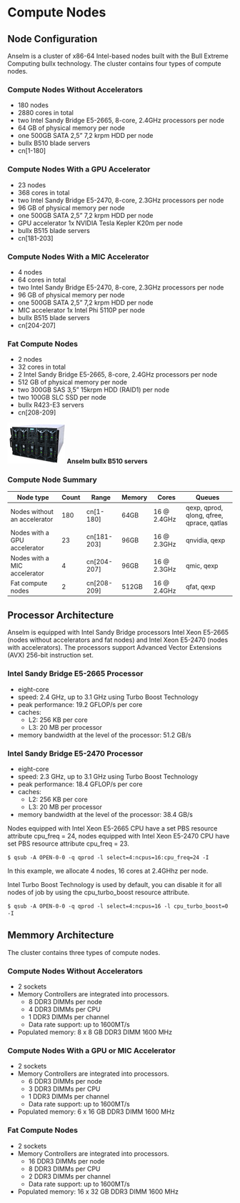 # Compute Nodes

## Node Configuration

Anselm is a cluster of x86-64 Intel-based nodes built with the Bull Extreme Computing bullx technology. The cluster contains four types of compute nodes.

### Compute Nodes Without Accelerators

* 180 nodes
* 2880 cores in total
* two Intel Sandy Bridge E5-2665, 8-core, 2.4GHz processors per node
* 64 GB of physical memory per node
* one 500GB SATA 2,5” 7,2 krpm HDD per node
* bullx B510 blade servers
* cn[1-180]

### Compute Nodes With a GPU Accelerator

* 23 nodes
* 368 cores in total
* two Intel Sandy Bridge E5-2470, 8-core, 2.3GHz processors per node
* 96 GB of physical memory per node
* one 500GB SATA 2,5” 7,2 krpm HDD per node
* GPU accelerator 1x NVIDIA Tesla Kepler K20m per node
* bullx B515 blade servers
* cn[181-203]

### Compute Nodes With a MIC Accelerator

* 4 nodes
* 64 cores in total
* two Intel Sandy Bridge E5-2470, 8-core, 2.3GHz processors per node
* 96 GB of physical memory per node
* one 500GB SATA 2,5” 7,2 krpm HDD per node
* MIC accelerator 1x Intel Phi 5110P per node
* bullx B515 blade servers
* cn[204-207]

### Fat Compute Nodes

* 2 nodes
* 32 cores in total
* 2 Intel Sandy Bridge E5-2665, 8-core, 2.4GHz processors per node
* 512 GB of physical memory per node
* two 300GB SAS 3,5” 15krpm HDD (RAID1) per node
* two 100GB SLC SSD per node
* bullx R423-E3 servers
* cn[208-209]

![](../img/bullxB510.png)
**Anselm bullx B510 servers**

### Compute Node Summary

| Node type                    | Count | Range       | Memory | Cores       | Queues                                    |
| ---------------------------- | ----- | ----------- | ------ | ----------- | --------------------------------------    |
| Nodes without an accelerator | 180   | cn[1-180]   | 64GB   | 16 @ 2.4GHz | qexp, qprod, qlong, qfree, qprace, qatlas |
| Nodes with a GPU accelerator | 23    | cn[181-203] | 96GB   | 16 @ 2.3GHz | qnvidia, qexp                             |
| Nodes with a MIC accelerator | 4     | cn[204-207] | 96GB   | 16 @ 2.3GHz | qmic, qexp                                |
| Fat compute nodes            | 2     | cn[208-209] | 512GB  | 16 @ 2.4GHz | qfat, qexp                                |

## Processor Architecture

Anselm is equipped with Intel Sandy Bridge processors Intel Xeon E5-2665 (nodes without accelerators and fat nodes) and Intel Xeon E5-2470 (nodes with accelerators). The processors support Advanced Vector Extensions (AVX) 256-bit instruction set.

### Intel Sandy Bridge E5-2665 Processor

* eight-core
* speed: 2.4 GHz, up to 3.1 GHz using Turbo Boost Technology
* peak performance:  19.2 GFLOP/s per core
* caches:
  * L2: 256 KB per core
  * L3: 20 MB per processor
* memory bandwidth at the level of the processor: 51.2 GB/s

### Intel Sandy Bridge E5-2470 Processor

* eight-core
* speed: 2.3 GHz, up to 3.1 GHz using Turbo Boost Technology
* peak performance:  18.4 GFLOP/s per core
* caches:
  * L2: 256 KB per core
  * L3: 20 MB per processor
* memory bandwidth at the level of the processor: 38.4 GB/s

Nodes equipped with Intel Xeon E5-2665 CPU have a set PBS resource attribute cpu_freq = 24, nodes equipped with Intel Xeon E5-2470 CPU have set PBS resource attribute cpu_freq = 23.

```console
$ qsub -A OPEN-0-0 -q qprod -l select=4:ncpus=16:cpu_freq=24 -I
```

In this example, we allocate 4 nodes, 16 cores at 2.4GHhz per node.

Intel Turbo Boost Technology is used by default, you can disable it for all nodes of job by using the cpu_turbo_boost resource attribute.

```console
$ qsub -A OPEN-0-0 -q qprod -l select=4:ncpus=16 -l cpu_turbo_boost=0 -I
```

## Memmory Architecture

The cluster contains three types of compute nodes.

### Compute Nodes Without Accelerators

* 2 sockets
* Memory Controllers are integrated into processors.
  * 8 DDR3 DIMMs per node
  * 4 DDR3 DIMMs per CPU
  * 1 DDR3 DIMMs per channel
  * Data rate support: up to 1600MT/s
* Populated memory: 8 x 8 GB DDR3 DIMM 1600 MHz

### Compute Nodes With a GPU or MIC Accelerator

* 2 sockets
* Memory Controllers are integrated into processors.
  * 6 DDR3 DIMMs per node
  * 3 DDR3 DIMMs per CPU
  * 1 DDR3 DIMMs per channel
  * Data rate support: up to 1600MT/s
* Populated memory: 6 x 16 GB DDR3 DIMM 1600 MHz

### Fat Compute Nodes

* 2 sockets
* Memory Controllers are integrated into processors.
  * 16 DDR3 DIMMs per node
  * 8 DDR3 DIMMs per CPU
  * 2 DDR3 DIMMs per channel
  * Data rate support: up to 1600MT/s
* Populated memory: 16 x 32 GB DDR3 DIMM 1600 MHz
